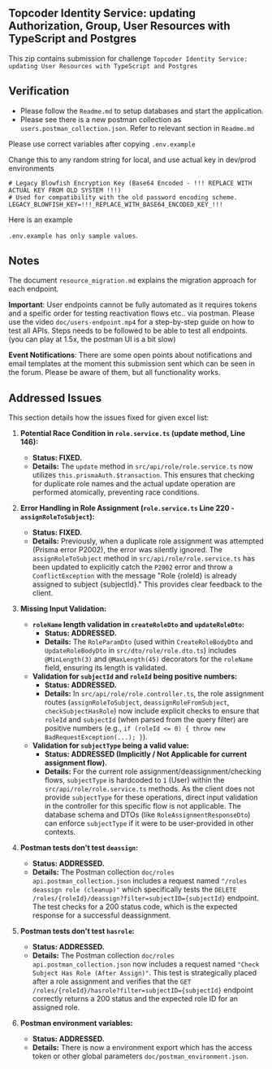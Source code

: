 ## Topcoder Identity Service: updating Authorization, Group, User Resources with TypeScript and Postgres 

This zip contains submission for challenge `Topcoder Identity Service: updating User Resources with TypeScript and Postgres`

## Verification

- Please follow the `Readme.md` to setup databases and start the application. 
- Please see there is a new postman collection as `users.postman_collection.json`. Refer to relevant section in `Readme.md`

Please use correct variables after copying `.env.example`


Change this to any random string for local, and use actual key in dev/prod environments

```
# Legacy Blowfish Encryption Key (Base64 Encoded - !!! REPLACE WITH ACTUAL KEY FROM OLD SYSTEM !!!)
# Used for compatibility with the old password encoding scheme.
LEGACY_BLOWFISH_KEY=!!!_REPLACE_WITH_BASE64_ENCODED_KEY_!!!
```
Here is an example

`.env.example has only sample values`.

## Notes

The document `resource_migration.md` explains the migration approach for each endpoint.

**Important**: User endpoints cannot be fully automated as it requires tokens and a speific order for testing reactivation flows etc.. via postman. Please use the video `doc/users-endpoint.mp4` for a step-by-step guide on how to test all APIs. Steps needs to be followed to be able to
test all endpoints. (you can play at 1.5x, the postman UI is a bit slow)

**Event Notifications**: There are some open points about notifications and email templates at the moment this submission sent which can be seen in the forum. Please be aware of them, but all functionality works.

## Addressed Issues

This section details how the issues fixed for given excel list:

1.  **Potential Race Condition in `role.service.ts` (update method, Line 146):**
    *   **Status: FIXED.**
    *   **Details:** The `update` method in `src/api/role/role.service.ts` now utilizes `this.prismaAuth.$transaction`. This ensures that checking for duplicate role names and the actual update operation are performed atomically, preventing race conditions.

2.  **Error Handling in Role Assignment (`role.service.ts` Line 220 - `assignRoleToSubject`):**
    *   **Status: FIXED.**
    *   **Details:** Previously, when a duplicate role assignment was attempted (Prisma error P2002), the error was silently ignored. The `assignRoleToSubject` method in `src/api/role/role.service.ts` has been updated to explicitly catch the `P2002` error and throw a `ConflictException` with the message "Role {roleId} is already assigned to subject {subjectId}." This provides clear feedback to the client.

3.  **Missing Input Validation:**
    *   **`roleName` length validation in `createRoleDto` and `updateRoleDto`:**
        *   **Status: ADDRESSED.**
        *   **Details:** The `RoleParamDto` (used within `CreateRoleBodyDto` and `UpdateRoleBodyDto` in `src/dto/role/role.dto.ts`) includes `@MinLength(3)` and `@MaxLength(45)` decorators for the `roleName` field, ensuring its length is validated.
    *   **Validation for `subjectId` and `roleId` being positive numbers:**
        *   **Status: ADDRESSED.**
        *   **Details:** In `src/api/role/role.controller.ts`, the role assignment routes (`assignRoleToSubject`, `deassignRoleFromSubject`, `checkSubjectHasRole`) now include explicit checks to ensure that `roleId` and `subjectId` (when parsed from the query filter) are positive numbers (e.g., `if (roleId <= 0) { throw new BadRequestException(...); }`).
    *   **Validation for `subjectType` being a valid value:**
        *   **Status: ADDRESSED (Implicitly / Not Applicable for current assignment flow).**
        *   **Details:** For the current role assignment/deassignment/checking flows, `subjectType` is hardcoded to `1` (User) within the `src/api/role/role.service.ts` methods. As the client does not provide `subjectType` for these operations, direct input validation in the controller for this specific flow is not applicable. The database schema and DTOs (like `RoleAssignmentResponseDto`) can enforce `subjectType` if it were to be user-provided in other contexts.

4.  **Postman tests don't test `deassign`:**
    *   **Status: ADDRESSED.**
    *   **Details:** The Postman collection `doc/roles api.postman_collection.json` includes a request named `"/roles deassign role (cleanup)"` which specifically tests the `DELETE /roles/{roleId}/deassign?filter=subjectID={subjectId}` endpoint. The test checks for a 200 status code, which is the expected response for a successful deassignment.

5.  **Postman tests don't test `hasrole`:**
    *   **Status: ADDRESSED.**
    *   **Details:** The Postman collection `doc/roles api.postman_collection.json` now includes a request named `"Check Subject Has Role (After Assign)"`. This test is strategically placed after a role assignment and verifies that the `GET /roles/{roleId}/hasrole?filter=subjectID={subjectId}` endpoint correctly returns a 200 status and the expected role ID for an assigned role.

6.  **Postman environment variables:**
    *   **Status: ADDRESSED.**
    *   **Details:** There is now a environment export which has the access token or other global parameters `doc/postman_environment.json`.    
